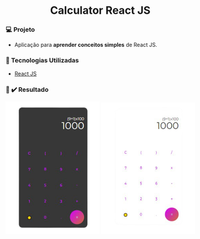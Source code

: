 <h1 align="center"> 
    Calculator React JS
</h1>

### :computer: Projeto 

- Aplicação para <b>aprender conceitos simples</b> de React JS.

### :rocket: Tecnologias Utilizadas

- [React JS](https://reactjs.org/)

### :iphone: :heavy_check_mark: Resultado

<p align="center">
  <img alt="Calculadora" src=".github/calculator-Themeblack.png" width="250">
  <img alt="Calculadora" src=".github/calculator-Themewhite.png" width="250">
</p>

